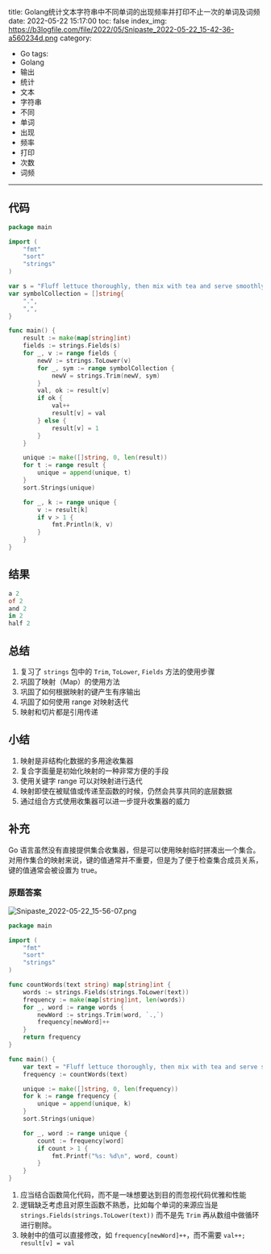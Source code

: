 title: Golang统计文本字符串中不同单词的出现频率并打印不止一次的单词及词频
date: 2022-05-22 15:17:00
toc: false
index_img: https://b3logfile.com/file/2022/05/Snipaste_2022-05-22_15-42-36-a560234d.png
category:
- Go
tags:
- Golang
- 输出
- 统计
- 文本
- 字符串
- 不同
- 单词
- 出现
- 频率
- 打印
- 次数
- 词频
---

## 代码

```go
package main

import (
	"fmt"
	"sort"
	"strings"
)

var s = "Fluff lettuce thoroughly, then mix with tea and serve smoothly in bottle.Enamel half a kilo of strudel in twenty and a half teaspoons of pork butt sauce."
var symbolCollection = []string{
	".",
	",",
}

func main() {
	result := make(map[string]int)
	fields := strings.Fields(s)
	for _, v := range fields {
		newV := strings.ToLower(v)
		for _, sym := range symbolCollection {
			newV = strings.Trim(newV, sym)
		}
		val, ok := result[v]
		if ok {
			val++
			result[v] = val
		} else {
			result[v] = 1
		}
	}

	unique := make([]string, 0, len(result))
	for t := range result {
		unique = append(unique, t)
	}
	sort.Strings(unique)

	for _, k := range unique {
		v := result[k]
		if v > 1 {
			fmt.Println(k, v)
		}
	}
}
```

## 结果

```powershell
a 2
of 2  
and 2 
in 2  
half 2
```

## 总结

1. 复习了 `strings` 包中的 `Trim`, `ToLower`, `Fields` 方法的使用步骤
2. 巩固了映射（Map）的使用方法
3. 巩固了如何根据映射的键产生有序输出
4. 巩固了如何使用 range 对映射迭代
5. 映射和切片都是引用传递

## 小结

1. 映射是非结构化数据的多用途收集器
2. 复合字面量是初始化映射的一种非常方便的手段
3. 使用关键字 range 可以对映射进行迭代
4. 映射即使在被赋值或传递至函数的时候，仍然会共享共同的底层数据
5. 通过组合方式使用收集器可以进一步提升收集器的威力

## 补充

Go 语言虽然没有直接提供集合收集器，但是可以使用映射临时拼凑出一个集合。对用作集合的映射来说，键的值通常并不重要，但是为了便于检查集合成员关系，键的值通常会被设置为 true。

### 原题答案

![Snipaste_2022-05-22_15-56-07.png](https://b3logfile.com/file/2022/05/Snipaste_2022-05-22_15-56-07-1566f365.png)

```go
package main

import (
	"fmt"
	"sort"
	"strings"
)

func countWords(text string) map[string]int {
	words := strings.Fields(strings.ToLower(text))
	frequency := make(map[string]int, len(words))
	for _, word := range words {
		newWord := strings.Trim(word, `.,`)
		frequency[newWord]++
	}
	return frequency
}

func main() {
	var text = "Fluff lettuce thoroughly, then mix with tea and serve smoothly in bottle.Enamel half a kilo of strudel in twenty and a half teaspoons of pork butt sauce."
	frequency := countWords(text)

	unique := make([]string, 0, len(frequency))
	for k := range frequency {
		unique = append(unique, k)
	}
	sort.Strings(unique)

	for _, word := range unique {
		count := frequency[word]
		if count > 1 {
			fmt.Printf("%s: %d\n", word, count)
		}
	}
}
```

1. 应当结合函数简化代码，而不是一味想要达到目的而忽视代码优雅和性能
2. 逻辑缺乏考虑且对原生函数不熟悉，比如每个单词的来源应当是 `strings.Fields(strings.ToLower(text))` 而不是先 `Trim` 再从数组中做循环进行剔除。
3. 映射中的值可以直接修改，如 `frequency[newWord]++`，而不需要 `val++; result[v] = val`
